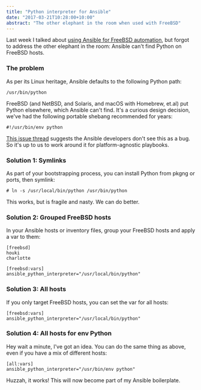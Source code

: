 ```yaml
---
title: "Python interpreter for Ansible"
date: "2017-03-21T10:28:00+10:00"
abstract: "The other elephant in the room when used with FreeBSD"
---
```

Last week I talked about [using Ansible for FreeBSD automation], but forgot to address the other elephant in the room: Ansible can't find Python on FreeBSD hosts.

### The problem

As per its Linux heritage, Ansible defaults to the following Python path:

    /usr/bin/python

FreeBSD (and NetBSD, and Solaris, and macOS with Homebrew, et.al) put Python elsewhere, which Ansible can't find. It's a curious design decision, we've had the following portable shebang recommended for years:

    #!/usr/bin/env python

[This issue thread] suggests the Ansible developers don't see this as a bug. So it's up to us to work around it for platform-agnostic playbooks.

### Solution 1: Symlinks

As part of your bootstrapping process, you can install Python from pkgng or ports, then symlink:

    # ln -s /usr/local/bin/python /usr/bin/python

This works, but is fragile and nasty. We can do better.

### Solution 2: Grouped FreeBSD hosts

In your Ansible hosts or inventory files, group your FreeBSD hosts and apply a var to them:

    [freebsd]
    houki
    charlotte

    [freebsd:vars]
    ansible_python_interpreter="/usr/local/bin/python"

### Solution 3: All hosts

If you only target FreeBSD hosts, you can set the var for all hosts:

    [freebsd:vars]
    ansible_python_interpreter="/usr/local/bin/python"

### Solution 4: All hosts for env Python

Hey wait a minute, I've got an idea. You can do the same thing as above, even if you have a mix of different hosts:

    [all:vars]
    ansible_python_interpreter="/usr/bin/env python"

Huzzah, it works! This will now become part of my Ansible boilerplate.

[This issue thread]: https://github.com/ansible/ansible/issues/6345 "Introduce ANSIBLE_PYTHON_INTERPRETER env variable"
[using Ansible for FreeBSD automation]: https://rubenerd.com/ansible-on-freebsd/ "Ansible with FreeBSD"

